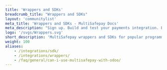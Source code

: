 ```yaml
---
title: 'Wrappers and SDKs'
breadcrumb_title: "Wrappers and SDKs"
layout: 'communitylist'
meta_title: 'Wrappers and SDKs - MultiSafepay Docs'
meta_description: "Sign up. Build and test your payments integration. Explore our products and services. Use our API Reference, SDKs, and wrappers. Get support."
logo: '/svgs/Wrappers.svg'
short_description: 'MultiSafepay wrappers and SDKs for popular programming languages.'
weight: 100
aliases: 
    - /integrations/sdk/
    - /integrations/wrappers/
    - /faq/general/can-i-use-multisafepay-with-odoo/
---
```

